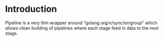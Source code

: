 # Introduction
Pipeline is a very thin wrapper around "golang.org/x/sync/errgroup" which allows clean building
of pipelines where each stage feed in data to the next stage.